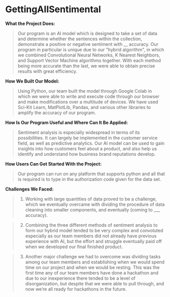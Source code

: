 # GettingAIISentimental

**What the Project Does:** 
> Our program is an AI model which is designed to take a set of data and determine whether the sentences within the collection, demonstrate a positive or negative sentiment with __ accuracy. Our program in particular is unique due to our "hybrid algorithm", in which we combined Convolutional Neural Networks, K Nearest Neighbors, and Support Vector Machine algorithms together. With each method being more accurate than the last, we were able to obtain precise results with great efficiency. 



**How We Built Our Model:**
> Using Python, our team built the model through Google Colab in which we were able to write and execute code through our browser and make modifications over a multitude of devices. We have used Sci-Kit Learn, MatPlotLib, Pandas, and various other libraries to amplify the accuracy of our program. 



**How Is Our Program Useful and Where Can It Be Applied:**
> Sentiment analysis is especially widespread in terms of its possibilities. It can largely be implemented in the customer service field, as well as predictive analytics. Our AI model can be used to gain insights into how customers feel about a product, and also help us identify and understand how business brand reputations develop. 



**How Users Can Get Started With the Project:**

> Our program can run on any platform that supports python and all that is required is to type in the authorization code given for the data set.  



**Challenges We Faced:**

> 1. Working with large quantities of data proved to be a challenge, which we eventually overcame with dividing the procedure of data cleaning into smaller components, and eventually (coming to ___ accuracy). 

> 2. Combining the three different methods of sentiment analysis to form our hybrid model tended to be very complex and convoluted especially as our team members did not already have previous experience with AI, but the effort and struggle eventually paid off when we developed our final finished product. 

> 3. Another major challenge we had to overcome was dividing tasks among our team members and establishing when we would spend time on our project and when we would be resting. This was the first time any of our team members have done a hackathon and due to our inexperience there tended to be a level of disorganization, but despite that we were able to pull through, and now we’re all ready for hackathons in the future.


